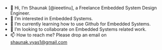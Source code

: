 - 👋 Hi, I’m Shaunak [@ieeetinu], a Freelance Embedded System Design Engineer.
- 👀 I’m interested in Embedded Systems.
- 🌱 I’m currently learning how to use Github for Embedded Systems.
- 💞️ I’m looking to collaborate on Embedded Systems related work.
- 📫 How to reach me? Please drop an email on shaunak.vyas1@gmail.com

<!---
ieeetinu/ieeetinu is a ✨ special ✨ repository because its `README.md` (this file) appears on your GitHub profile.
You can click the Preview link to take a look at your changes.
--->
